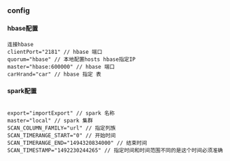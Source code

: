 ### config

#### hbase配置

```$xslt
连接hbase
clientPort="2181" // hbase 端口
quorum="hbase" // 本地配置hosts hbase指定IP
master="hbase:600000" // hbase 端口
carHrand="car" // hbase 指定 表

```

#### spark配置

```$xslt

export="importExport" // spark 名称
master="local" // spark 集群
SCAN_COLUMN_FAMILY="url" // 指定列族
SCAN_TIMERANGE_START="0" // 开始时间
SCAN_TIMERANGE_END="1494320834000" // 结束时间
SCAN_TIMESTAMP="1492230244265" // 指定时间和时间范围不同的是这个时间必须准确


```